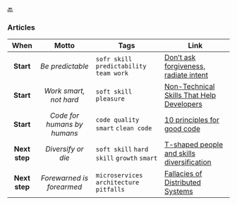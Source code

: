 [🔙](./)

### Articles

|     When      |            Motto            | Tags                                       | Link                                                                                                                              |
|:-------------:|:---------------------------:|--------------------------------------------|-----------------------------------------------------------------------------------------------------------------------------------|
|   **Start**   |     _Be predictable_        | `sofr skill` `predictability` `team work`  | [Don’t ask forgiveness, radiate intent](https://medium.com/@ElizAyer/dont-ask-forgiveness-radiate-intent-d36fd22393a3)            |
|   **Start**   |   _Work smart, not hard_    | `soft skill` `pleasure`                    | [Non-Technical Skills That Help Developers](https://betterprogramming.pub/non-technical-skills-that-help-developers-1d56e10c27db) |
|   **Start**   | _Code for humans by humans_ | `code quality` `smart` `clean code`        | [10 principles for good code](https://www.dein.fr/posts/2015-10-01-10-principles-for-good-code)                                   |
| **Next step** |      _Diversify or die_     | `soft skill` `hard skill` `growth` `smart` | [T-shaped people and skills diversification](https://jchyip.medium.com/why-t-shaped-people-e8706198e437)                          |
| **Next step** |  _Forewarned is forearmed_  | `microservices` `architecture` `pitfalls`  | [Fallacies of Distributed Systems](https://architecturenotes.co/fallacies-of-distributed-systems)                                 |

